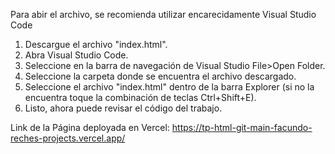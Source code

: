 Para abir el archivo, se recomienda utilizar encarecidamente Visual Studio Code
1. Descargue el archivo "index.html".
2. Abra Visual Studio Code.
3. Seleccione en la barra de navegación de Visual Studio File>Open Folder.
4. Seleccione la carpeta donde se encuentra el archivo descargado.
5. Seleccione el archivo "index.html" dentro de la barra Explorer (si no la encuentra toque la combinación de teclas Ctrl+Shift+E).
6. Listo, ahora puede revisar el código del trabajo.

Link de la Página deployada en Vercel: https://tp-html-git-main-facundo-reches-projects.vercel.app/
